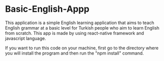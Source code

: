 # Basic-English-Appp

This application is a simple English learning application that aims to teach English grammar at a basic level for Turkish people who aim to learn English from scratch.
This app is made by using react-native framework and javascript language.

If you want to run this code on your machine, first go to the directory where you will install the program and then run the "npm install" command.
